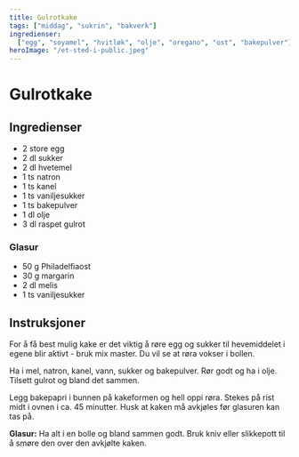 ```yaml
---
title: Gulrotkake
tags: ["middag", "sukrin", "bakverk"]
ingredienser:
  ["egg", "soyamel", "hvitløk", "olje", "oregano", "ost", "bakepulver"]
heroImage: "/et-sted-i-public.jpeg"
---
```


# Gulrotkake

## Ingredienser

- 2 store egg
- 2 dl sukker
- 2 dl hvetemel
- 1 ts natron
- 1 ts kanel
- 1 ts vaniljesukker
- 1 ts bakepulver
- 1 dl olje
- 3 dl raspet gulrot

### Glasur

- 50 g Philadelfiaost
- 30 g margarin
- 2 dl melis
- 1 ts vaniljesukker

## Instruksjoner

For å få best mulig kake er det viktig å røre egg og sukker til hevemiddelet i egene blir aktivt - bruk mix master. Du vil se at røra vokser i bollen.

Ha i mel, natron, kanel, vann, sukker og bakepulver. Rør godt og ha i olje. Tilsett gulrot og bland det sammen.

Legg bakepapri i bunnen på kakeformen og hell oppi røra. Stekes på rist midt i ovnen i ca. 45 minutter. Husk at kaken må avkjøles før glasuren kan tas på.

**Glasur:** Ha alt i en bolle og bland sammen godt. Bruk kniv eller slikkepott til å smøre den over den avkjølte kaken.
